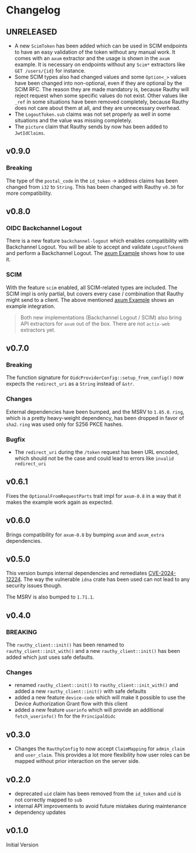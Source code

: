 # Changelog

## UNRELEASED

- A new `ScimToken` has been added which can be used in SCIM endpoints to have an easy validation of the token without
  any manual work. It comes with an `axum` extractor and the usage is shown in the `axum` example. It is necessary
  on endpoints without any `Scim*` extractors like `GET /users/{id}` for instance.
- Some SCIM types also had changed values and some `Option<_>` values have been changed into non-optional, even if they
  are optional by the SCIM RFC. The reason they are made mandatory is, because Rauthy will reject request when some
  specific values do not exist. Other values like `_ref` in some situations have been removed completely, because Rauthy
  does not care about them at all, and they are unnecessary overhead.
- The `LogoutToken.sub` claims was not set properly as well in some situations and the value was missing completely.
- The `picture` claim that Rauthy sends by now has been added to `JwtIdClaims`.

## v0.9.0

### Breaking

The type of the `postal_code` in the `id_token` -> address claims has been changed from `i32` to `String`. This has
been changed with Rauthy `v0.30` for more compatibility.

## v0.8.0

### OIDC Backchannel Logout

There is a new feature `backchannel-logout` which enables compatibility with Backchannel Logout. You will be able to
accept and validate `LogoutToken`s and perform a Backchannel Logout.
The [axum Example](https://github.com/sebadob/rauthy/tree/main/rauthy-client/examples/axum) shows how to use it.

### SCIM

With the feature `scim` enabled, all SCIM-related types are included. The SCIM impl is only partial, but covers every
case / combination that Rauthy might send to a client. The above
mentioned [axum Example](https://github.com/sebadob/rauthy/tree/main/rauthy-client/examples/axum) shows an example
integration.

> Both new implementations (Backchannel Logout / SCIM) also bring API extractors for `axum` out of the box. There are
> not `actix-web` extractors yet.

## v0.7.0

### Breaking

The function signature for `OidcProviderConfig::setup_from_config()` now expects the `redirect_uri` as a `String`
instead of `&str`.

### Changes

External dependencies have been bumped, and the MSRV to `1.85.0`. `ring`, which is a pretty heavy-weight dependency, has
been dropped in favor of `sha2`. `ring` was used only for S256 PKCE hashes.

### Bugfix

- The `redirect_uri` during the `/token` request has been URL encoded, which should not be the case and could lead to
  errors like `invalid redirect_uri`

## v0.6.1

Fixes the `OptionalFromRequestParts` trait impl for `axum-0.8` in a way that it makes the example work
again as expected.

## v0.6.0

Brings compatibility for `axum-0.8` by bumping `axum` and `axum_extra` dependencies.

## v0.5.0

This version bumps internal dependencies and
remediates [CVE-2024-12224](https://rustsec.org/advisories/RUSTSEC-2024-0421). The way the vulnerable `idna` crate has
been used can not lead to any security issues though.

The MSRV is also bumped to `1.71.1`.

## v0.4.0

### BREAKING

The `rauthy_client::init()` has been renamed to `rauthy_client::init_with()` and a new `rauthy_client::init()`
has been added which just uses safe defaults.

### Changes

- renamed `rauthy_client::init()` to `rauthy_client::init_with()` and added a new `rauthy_client::init()`
  with safe defaults
- added a new feature `device-code` which will make it possible to use the Device Authorization Grant flow
  with this client
- added a new feature `userinfo` which will provide an additional `fetch_userinfo()` fn for the `PrincipalOidc`

## v0.3.0

- Changes the `RauthyConfig` to now accept `ClaimMapping` for `admin_claim` and `user_claim`.
  This provides a lot more flexibility how user roles can be mapped without prior interaction on
  the server side.

## v0.2.0

- deprecated `uid` claim has been removed from the `id_token` and `uid` is not correctly mapped to `sub`
- internal API improvements to avoid future mistakes during maintenance
- dependency updates

## v0.1.0

Initial Version
